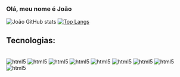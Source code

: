 ### Olá, meu nome é João 

![João GitHub stats](https://github-readme-stats.vercel.app/api?username=J-V-S-C&show_icons=true&theme=radical)
[![Top Langs](https://github-readme-stats.vercel.app/api/top-langs/?username=J-V-S-C&layout=donut&show_icons=true&theme=radical)](https://github.com/anuraghazra/github-readme-stats)

## Tecnologias: 	
<div style="display: inline_block"><br/>
  <img align="center" alt="html5" src="https://img.shields.io/badge/C%23-239120?style=for-the-badge&logo=c-sharp&logoColor=white"/>
  <img align="center" alt="html5" src="https://img.shields.io/badge/JavaScript-323330?style=for-the-badge&logo=javascript&logoColor=F7DF1E"/>
  <img align="center" alt="html5" src="https://img.shields.io/badge/TypeScript-007ACC?style=for-the-badge&logo=typescript&logoColor=white"/>
  <img align="center" alt="html5" src="https://img.shields.io/badge/HTML5-E34F26?style=for-the-badge&logo=html5&logoColor=white"/>
  <img align="center" alt="html5" src="https://img.shields.io/badge/CSS3-1572B6?style=for-the-badge&logo=css3&logoColor=white"/>
  <img align="center" alt="html5" src="https://img.shields.io/badge/C-00599C?style=for-the-badge&logo=c&logoColor=white"/>
  <img align="center" alt="html5" src="https://img.shields.io/badge/PHP-777BB4?style=for-the-badge&logo=php&logoColor=white"/>
  <img align="center" alt="html5" src="https://img.shields.io/badge/MySQL-00000F?style=for-the-badge&logo=mysql&logoColor=white)"/>
  <img align="center" alt="html5" src="https://img.shields.io/badge/Unity-100000?style=for-the-badge&logo=unity&logoColor=white)"/>
</div>
